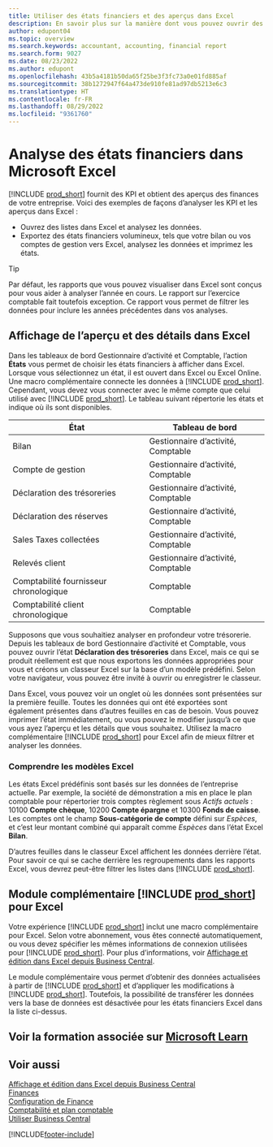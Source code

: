 ```yaml
---
title: Utiliser des états financiers et des aperçus dans Excel
description: En savoir plus sur la manière dont vous pouvez ouvrir des états financiers dans Microsoft Excel à partir de Business Central pour une meilleure analyse.
author: edupont04
ms.topic: overview
ms.search.keywords: accountant, accounting, financial report
ms.search.form: 9027
ms.date: 08/23/2022
ms.author: edupont
ms.openlocfilehash: 43b5a4181b50da65f25be3f3fc73a0e01fd885af
ms.sourcegitcommit: 38b1272947f64a473de910fe81ad97db5213e6c3
ms.translationtype: HT
ms.contentlocale: fr-FR
ms.lasthandoff: 08/29/2022
ms.locfileid: "9361760"
---
```

# <a name="analyzing-financial-statements-in-microsoft-excel"></a>Analyse des états financiers dans Microsoft Excel

[!INCLUDE [prod_short](includes/prod_short.md)] fournit des KPI et obtient des aperçus des finances de votre entreprise. Voici des exemples de façons d’analyser les KPI et les aperçus dans Excel :

* Ouvrez des listes dans Excel et analysez les données. 
* Exportez des états financiers volumineux, tels que votre bilan ou vos comptes de gestion vers Excel, analysez les données et imprimez les états.  

> [!TIP]
> Par défaut, les rapports que vous pouvez visualiser dans Excel sont conçus pour vous aider à analyser l’année en cours. Le rapport sur l’exercice comptable fait toutefois exception. Ce rapport vous permet de filtrer les données pour inclure les années précédentes dans vos analyses.

## <a name="getting-the-overview-and-the-details-in-excel"></a>Affichage de l’aperçu et des détails dans Excel

Dans les tableaux de bord Gestionnaire d’activité et Comptable, l’action **États** vous permet de choisir les états financiers à afficher dans Excel. Lorsque vous sélectionnez un état, il est ouvert dans Excel ou Excel Online. Une macro complémentaire connecte les données à [!INCLUDE [prod_short](includes/prod_short.md)]. Cependant, vous devez vous connecter avec le même compte que celui utilisé avec [!INCLUDE [prod_short](includes/prod_short.md)]. Le tableau suivant répertorie les états et indique où ils sont disponibles.  


|État  |Tableau de bord  |
|---------|---------|
|Bilan                 | Gestionnaire d’activité, Comptable |
|Compte de gestion              | Gestionnaire d’activité, Comptable |
|Déclaration des trésoreries       | Gestionnaire d’activité, Comptable |
|Déclaration des réserves| Gestionnaire d’activité, Comptable |
|Sales Taxes collectées         | Gestionnaire d’activité, Comptable |
|Relevés client           | Gestionnaire d’activité, Comptable |
|Comptabilité fournisseur chronologique         | Comptable |
|Comptabilité client chronologique      | Comptable |

Supposons que vous souhaitiez analyser en profondeur votre trésorerie. Depuis les tableaux de bord Gestionnaire d’activité et Comptable, vous pouvez ouvrir l’état **Déclaration des trésoreries** dans Excel, mais ce qui se produit réellement est que nous exportons les données appropriées pour vous et créons un classeur Excel sur la base d’un modèle prédéfini. Selon votre navigateur, vous pouvez être invité à ouvrir ou enregistrer le classeur.  

Dans Excel, vous pouvez voir un onglet où les données sont présentées sur la première feuille. Toutes les données qui ont été exportées sont également présentes dans d’autres feuilles en cas de besoin. Vous pouvez imprimer l’état immédiatement, ou vous pouvez le modifier jusqu’à ce que vous ayez l’aperçu et les détails que vous souhaitez. Utilisez la macro complémentaire [!INCLUDE [prod_short](includes/prod_short.md)] pour Excel afin de mieux filtrer et analyser les données.  

### <a name="understanding-the-excel-templates"></a>Comprendre les modèles Excel

Les états Excel prédéfinis sont basés sur les données de l’entreprise actuelle. Par exemple, la société de démonstration a mis en place le plan comptable pour répertorier trois comptes règlement sous *Actifs actuels* : 10100 **Compte chèque**, 10200 **Compte épargne** et 10300 **Fonds de caisse**. Les comptes ont le champ **Sous-catégorie de compte** défini sur *Espèces*, et c’est leur montant combiné qui apparaît comme *Espèces* dans l’état Excel **Bilan**.  

D’autres feuilles dans le classeur Excel affichent les données derrière l’état. Pour savoir ce qui se cache derrière les regroupements dans les rapports Excel, vous devrez peut-être filtrer les listes dans [!INCLUDE [prod_short](includes/prod_short.md)].  

## <a name="the-prod_short-excel-add-in"></a>Module complémentaire [!INCLUDE [prod_short](includes/prod_short.md)] pour Excel

Votre expérience [!INCLUDE [prod_short](includes/prod_short.md)] inclut une macro complémentaire pour Excel. Selon votre abonnement, vous êtes connecté automatiquement, ou vous devez spécifier les mêmes informations de connexion utilisées pour [!INCLUDE [prod_short](includes/prod_short.md)]. Pour plus d’informations, voir [Affichage et édition dans Excel depuis Business Central](across-work-with-excel.md).  

Le module complémentaire vous permet d’obtenir des données actualisées à partir de [!INCLUDE [prod_short](includes/prod_short.md)] et d’appliquer les modifications à [!INCLUDE [prod_short](includes/prod_short.md)]. Toutefois, la possibilité de transférer les données vers la base de données est désactivée pour les états financiers Excel dans la liste ci-dessus.  

## <a name="see-related-training-at-microsoft-learn"></a>Voir la formation associée sur [Microsoft Learn](/learn/modules/configure-powerbi-excel-dynamics-365-business-central/index)

## <a name="see-also"></a>Voir aussi

[Affichage et édition dans Excel depuis Business Central](across-work-with-excel.md)  
[Finances](finance.md)  
[Configuration de Finance](finance-setup-finance.md)  
[Comptabilité et plan comptable](finance-general-ledger.md)  
[Utiliser Business Central](ui-work-product.md)  


[!INCLUDE[footer-include](includes/footer-banner.md)]
